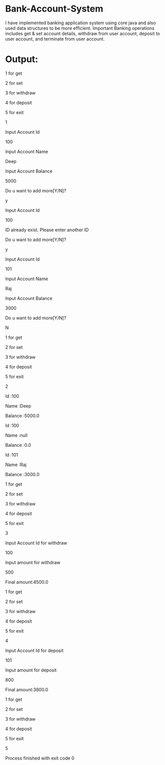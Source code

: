 # Bank-Account-System
I have implemented banking application system using core java and also used data structures to be more efficient.
Important Banking operations includes get & set account details, withdraw from user account, deposit to user account, and terminate from user account.

# Output:

1 for get

2 for set

3 for withdraw

4 for deposit

5 for exit

1

Input Account Id

100

Input Account Name

Deep

Input Account Balance

5000

Do u want to add more[Y/N]?

y

Input Account Id

100

ID already exist. Please enter another ID

Do u want to add more[Y/N]?

y

Input Account Id

101

Input Account Name

Raj

Input Account Balance

3000

Do u want to add more[Y/N]?

N

1 for get

2 for set

3 for withdraw

4 for deposit

5 for exit

2

Id :100

Name :Deep

Balance :5000.0

Id :100

Name :null

Balance :0.0

Id :101

Name :Raj

Balance :3000.0

1 for get

2 for set

3 for withdraw

4 for deposit

5 for exit

3

Input Account Id for withdraw

100

Input amount for withdraw

500

Final amount:4500.0

1 for get

2 for set

3 for withdraw

4 for deposit

5 for exit

4

Input Account Id for deposit

101

Input amount for deposit

800

Final amount:3800.0

1 for get

2 for set

3 for withdraw


4 for deposit

5 for exit

5


Process finished with exit code 0
